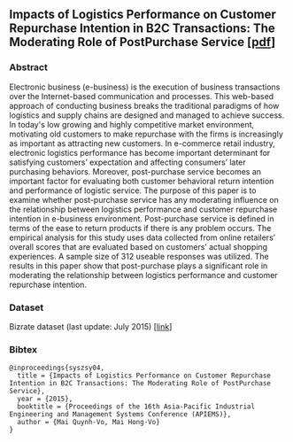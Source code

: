 ## Impacts of Logistics Performance on Customer Repurchase Intention in B2C Transactions: The Moderating Role of PostPurchase Service [[pdf](https://www.researchgate.net/publication/308717709_Impacts_of_Logistics_Performance_on_Customer_Repurchase_Intention_in_B2C_Transactions_The_Moderating_Role_of_Post-Purchase_Service?homeFeedVariantCode=wd_NU)]

### Abstract

Electronic business (e-business) is the execution of business transactions over the Internet-based communication and processes. This web-based approach of conducting business breaks the traditional paradigms of how logistics and supply chains are designed and managed to achieve success. In today's low growing and highly competitive market environment, motivating old customers to make repurchase with the firms is increasingly as important as attracting new customers. In e-commerce retail industry, electronic logistics performance has become important determinant for satisfying customers’ expectation and affecting consumers’ later purchasing behaviors. Moreover, post-purchase service becomes an important factor for evaluating both customer behavioral return intention and performance of logistic service. The purpose of this paper is to examine whether post-purchase service has any moderating influence on the relationship between logistics performance and customer repurchase intention in e-business environment. Post-purchase service is defined in terms of the ease to return products if there is any problem occurs. The empirical analysis for this study uses data collected from online retailers’ overall scores that are evaluated based on customers’ actual shopping experiences. A sample size of 312 useable responses was utilized. The results in this paper show that post-purchase plays a significant role in moderating the relationship between logistics performance and customer repurchase intention.

### Dataset

Bizrate dataset (last update: July 2015) [[link](https://github.com/vqmai/apiems2015/blob/master/000_Bizrate%20data.zip)]

### Bibtex
```
@inproceedings{syszsy04,
  title = {Impacts of Logistics Performance on Customer Repurchase Intention in B2C Transactions: The Moderating Role of PostPurchase Service},
  year = {2015},
  booktitle = {Proceedings of the 16th Asia-Pacific Industrial Engineering and Management Systems Conference (APIEMS)},
  author = {Mai Quynh-Vo, Mai Hong-Vo}
}
```
